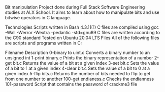 Bit manipulation
Project done during Full Stack Software Engineering studies at ALX School. It aims to learn about how to manipulate bits and use bitwise operators in C language.

Technologies
Scripts written in Bash 4.3.11(1)
C files are compiled using gcc -Wall -Werror -Wextra -pedantic -std=gnu89
C files are written according to the C90 standard
Tested on Ubuntu 20.04 LTS
Files
All of the following files are scripts and programs written in C:

Filename	Description
0-binary to uint.c	Converts a binary number to an unsigned int
1-print binary.c	Prints the binary representation of a number
2-get bit.c	Returns the value of a bit at a given index
3-set bit.c	Sets the value of a bit to 1 at a given index
4-clear bit.c	Sets the value of a bit to 0 at a given index
5-flip bits.c	Returns the number of bits needed to flip to get from one number to another
100-get endianess.c	Checks the endianness
101-password	Script that contains the password of crackme3 file
